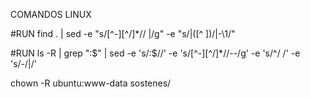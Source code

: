 COMANDOS LINUX

#RUN find . | sed -e "s/[^-][^\/]*\// |/g" -e "s/|\([^ ]\)/|-\1/"

#RUN ls -R | grep ":$" | sed -e 's/:$//' -e 's/[^-][^\/]*\//--/g' -e 's/^/   /' -e 's/-/|/'

chown -R ubuntu:www-data sostenes/
